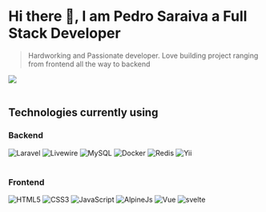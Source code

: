 # Hi there 👋, I am Pedro Saraiva a Full Stack Developer

> Hardworking and Passionate developer. Love building project ranging from frontend all the way to backend

<div>
  <img src="https://github-readme-stats.vercel.app/api?username=st693ava&show_icons=true&theme=radical"/>

</div>

<br>

## Technologies currently using

### Backend

<div>
  <img  alt="Laravel" src="https://img.shields.io/badge/laravel-%2343853D.svg?style=for-the-badge&logo=laravel&logoColor=white"/>
  <img  alt="Livewire" src="https://img.shields.io/badge/livewire-%23593d88.svg?style=for-the-badge&logo=livewire&logoColor=white"/>
  <img  alt="MySQL" src="https://img.shields.io/badge/mysql-%231572B6.svg?style=for-the-badge&logo=mysql&logoColor=white"/>
  <img  alt="Docker" src ="https://img.shields.io/badge/docker-%234ea94b.svg?style=for-the-badge&logo=docker&logoColor=white"/>
  <img  alt="Redis" src="https://img.shields.io/badge/redis-%23DD0031.svg?style=for-the-badge&logo=redis&logoColor=white"/>  
  <img  alt="Yii" src="https://img.shields.io/badge/Yii Framework-%23404d59.svg?style=for-the-badge&logo=yii-framework&logoColor=%2361DAFB"/>
</div>

<br>

### Frontend

<div>
  <img  alt="HTML5" src="https://img.shields.io/badge/html5-%23E34F26.svg?style=for-the-badge&logo=html5&logoColor=white"/>
  <img  alt="CSS3" src="https://img.shields.io/badge/css3-%231572B6.svg?style=for-the-badge&logo=css3&logoColor=white"/>
  <img  alt="JavaScript" src="https://img.shields.io/badge/javascript-%23323330.svg?style=for-the-badge&logo=javascript&logoColor=%23F7DF1E"/>
  <img  alt="AlpineJs" src="https://img.shields.io/badge/alpine-js%23593d8.svg?style=for-the-badge&logo=Alpine.js&logoColor=white"/>
  <img  alt="Vue" src="https://img.shields.io/badge/vue-%234ea94b.svg?style=for-the-badge&logo=Vue.js&logoColor=%2361DAFB"/>
  <img  alt="svelte" src="https://img.shields.io/badge/svelte-%23DD0031.svg?style=for-the-badge&logo=svelte&logoColor=white"/>  
</div>
